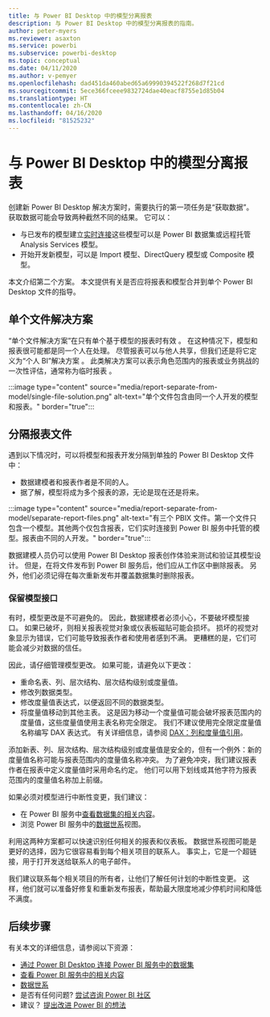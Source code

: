 ```yaml
---
title: 与 Power BI Desktop 中的模型分离报表
description: 与 Power BI Desktop 中的模型分离报表的指南。
author: peter-myers
ms.reviewer: asaxton
ms.service: powerbi
ms.subservice: powerbi-desktop
ms.topic: conceptual
ms.date: 04/11/2020
ms.author: v-pemyer
ms.openlocfilehash: dad451da460abed65a69990394522f268d7f21cd
ms.sourcegitcommit: 5ece366fceee9832724dae40eacf8755e1d85b04
ms.translationtype: HT
ms.contentlocale: zh-CN
ms.lasthandoff: 04/16/2020
ms.locfileid: "81525232"
---
```

# <a name="separate-reports-from-models-in-power-bi-desktop"></a>与 Power BI Desktop 中的模型分离报表

创建新 Power BI Desktop 解决方案时，需要执行的第一项任务是“获取数据”。 获取数据可能会导致两种截然不同的结果。 它可以：

- 与已发布的模型建立[实时连接](../desktop-report-lifecycle-datasets.md)这些模型可以是 Power BI 数据集或远程托管 Analysis Services 模型。
- 开始开发新模型，可以是 Import 模型、DirectQuery 模型或 Composite 模型。

本文介绍第二个方案。 本文提供有关是否应将报表和模型合并到单个 Power BI Desktop 文件的指导。

## <a name="single-file-solution"></a>单个文件解决方案

“单个文件解决方案”在只有单个基于模型的报表时有效  。 在这种情况下，模型和报表很可能都是同一个人在处理。 尽管报表可以与他人共享，但我们还是将它定义为“个人 BI”解决方案  。 此类解决方案可以表示角色范围内的报表或业务挑战的一次性评估，通常称为临时报表  。

:::image type="content" source="media/report-separate-from-model/single-file-solution.png" alt-text="单个文件包含由同一个人开发的模型和报表。" border="true":::

## <a name="separate-report-files"></a>分隔报表文件

遇到以下情况时，可以将模型和报表开发分隔到单独的 Power BI Desktop 文件中：

- 数据建模者和报表作者是不同的人。
- 据了解，模型将成为多个报表的源，无论是现在还是将来。

:::image type="content" source="media/report-separate-from-model/separate-report-files.png" alt-text="有三个 PBIX 文件。第一个文件只包含一个模型。其他两个仅包含报表，它们实时连接到 Power BI 服务中托管的模型。报表由不同的人开发。" border="true":::

数据建模人员仍可以使用 Power BI Desktop 报表创作体验来测试和验证其模型设计。 但是，在将文件发布到 Power BI 服务后，他们应从工作区中删除报表。 另外，他们必须记得在每次重新发布并覆盖数据集时删除报表。

### <a name="preserve-the-model-interface"></a>保留模型接口

有时，模型更改是不可避免的。 因此，数据建模者必须小心，不要破坏模型接口。 如果已破坏，则相关报表视觉对象或仪表板磁贴可能会损坏。 损坏的视觉对象显示为错误，它们可能导致报表作者和使用者感到不满。 更糟糕的是，它们可能会减少对数据的信任。

因此，请仔细管理模型更改。 如果可能，请避免以下更改：

- 重命名表、列、层次结构、层次结构级别或度量值。
- 修改列数据类型。
- 修改度量值表达式，以便返回不同的数据类型。
- 将度量值移动到其他主表。 这是因为移动一个度量值可能会破坏报表范围内的度量值，这些度量值使用主表名称完全限定。 我们不建议使用完全限定度量值名称编写 DAX 表达式。 有关详细信息，请参阅 [DAX：列和度量值引用](dax-column-measure-references.md)。

添加新表、列、层次结构、层次结构级别或度量值是安全的，但有一个例外：新的度量值名称可能与报表范围内的度量值名称冲突。 为了避免冲突，我们建议报表作者在报表中定义度量值时采用命名约定。 他们可以用下划线或其他字符为报表范围内的度量值名称加上前缀。

如果必须对模型进行中断性变更，我们建议：

- 在 Power BI 服务中[查看数据集的相关内容](../consumer/end-user-related.md#view-related-content-for-a-dataset)。
- 浏览 Power BI 服务中的[数据世系](../collaborate-share/service-data-lineage.md)视图。

利用这两种方案都可以快速识别任何相关的报表和仪表板。 数据世系视图可能是更好的选择，因为它很容易看到每个相关项目的联系人。 事实上，它是一个超链接，用于打开发送给联系人的电子邮件。

我们建议联系每个相关项目的所有者，让他们了解任何计划的中断性变更。 这样，他们就可以准备好修复和重新发布报表，帮助最大限度地减少停机时间和降低不满度。

## <a name="next-steps"></a>后续步骤

有关本文的详细信息，请参阅以下资源：

- [通过 Power BI Desktop 连接 Power BI 服务中的数据集](../desktop-report-lifecycle-datasets.md)
- [查看 Power BI 服务中的相关内容](../consumer/end-user-related.md)
- [数据世系](../collaborate-share/service-data-lineage.md)
- 是否有任何问题? [尝试咨询 Power BI 社区](https://community.powerbi.com/)
- 建议？ [提出改进 Power BI 的想法](https://ideas.powerbi.com/)
